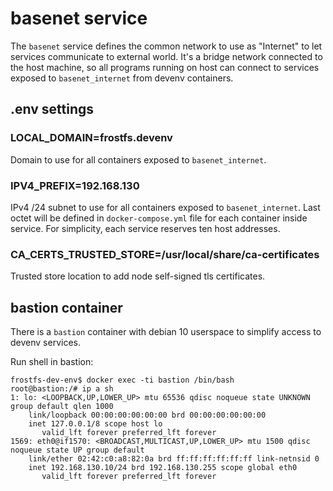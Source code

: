 # basenet service

The `basenet` service defines the common network to use as "Internet" to let
services communicate to external world. It's a bridge network connected to the
host machine, so all programs running on host can connect to services exposed to
`basenet_internet` from devenv containers.

## .env settings

### LOCAL_DOMAIN=frostfs.devenv

Domain to use for all containers exposed to `basenet_internet`.

### IPV4_PREFIX=192.168.130

IPv4 /24 subnet to use for all containers exposed to `basenet_internet`. Last
octet will be defined in `docker-compose.yml` file for each container inside
service. For simplicity, each service reserves ten host addresses.

### CA_CERTS_TRUSTED_STORE=/usr/local/share/ca-certificates
Trusted store location to add node self-signed tls certificates.

## bastion container

There is a `bastion` container with debian 10 userspace to simplify access to
devenv services.

Run shell in bastion:

```
frostfs-dev-env$ docker exec -ti bastion /bin/bash
root@bastion:/# ip a sh
1: lo: <LOOPBACK,UP,LOWER_UP> mtu 65536 qdisc noqueue state UNKNOWN group default qlen 1000
    link/loopback 00:00:00:00:00:00 brd 00:00:00:00:00:00
    inet 127.0.0.1/8 scope host lo
       valid_lft forever preferred_lft forever
1569: eth0@if1570: <BROADCAST,MULTICAST,UP,LOWER_UP> mtu 1500 qdisc noqueue state UP group default
    link/ether 02:42:c0:a8:82:0a brd ff:ff:ff:ff:ff:ff link-netnsid 0
    inet 192.168.130.10/24 brd 192.168.130.255 scope global eth0
       valid_lft forever preferred_lft forever
```
